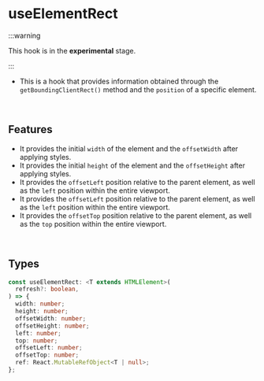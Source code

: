 # useElementRect

:::warning

This hook is in the **experimental** stage.

:::

- This is a hook that provides information obtained through the `getBoundingClientRect()` method and the `position` of a specific element.

<br/>

## Features

- It provides the initial `width` of the element and the `offsetWidth` after applying styles.
- It provides the initial `height` of the element and the `offsetHeight` after applying styles.
- It provides the `offsetLeft` position relative to the parent element, as well as the `left` position within the entire viewport.
- It provides the `offsetLeft` position relative to the parent element, as well as the `left` position within the entire viewport.
- It provides the `offsetTop` position relative to the parent element, as well as the `top` position within the entire viewport.

<br/>

## Types

```typescript
const useElementRect: <T extends HTMLElement>(
  refresh?: boolean,
) => {
  width: number;
  height: number;
  offsetWidth: number;
  offsetHeight: number;
  left: number;
  top: number;
  offsetLeft: number;
  offsetTop: number;
  ref: React.MutableRefObject<T | null>;
};
```

<br/>
